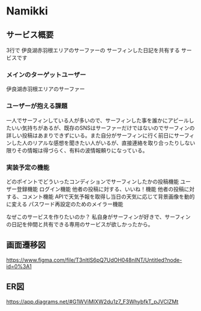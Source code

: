 # Namikki

## サービス概要
3行で
伊良湖赤羽根エリアのサーファーの
サーフィンした日記を共有する
サービスです

### メインのターゲットユーザー
伊良湖赤羽根エリアのサーファー
### ユーザーが抱える課題
一人でサーフィンしている人が多いので、サーフィンした事を誰かにアピールしたいい気持ちがあるが、既存のSNSはサーファーだけではないのでサーフィンの詳しい投稿はあまりできずにいる。また自分がサーフィンに行く前日にサーフィンした人のリアルな感想を聞きたい人がいるが、直接連絡を取り合ったりしない限りその情報は得づらく、有料の波情報頼りになっている。
### 実装予定の機能
どのポイントでどういったコンディションでサーフィンしたかの投稿機能
ユーザー登録機能
ログイン機能
他者の投稿に対する、いいね！機能
他者の投稿に対する、コメント機能
APIで天気予報を取得し当日の天気に応じて背景画像を動的に変える
パスワード再設定のためのメイラー機能

なぜこのサービスを作りたいのか？
私自身がサーフィンが好きで、サーフィンの日記を仲間と共有できる専用のサービスが欲しかったから。

## 画面遷移図
https://www.figma.com/file/T3nltlS6pQ7UdOH048nINT/Untitled?node-id=0%3A1

## ER図
https://app.diagrams.net/#G1WViMIXW2du1z7_F3WhybfkT_pJVClZMt
